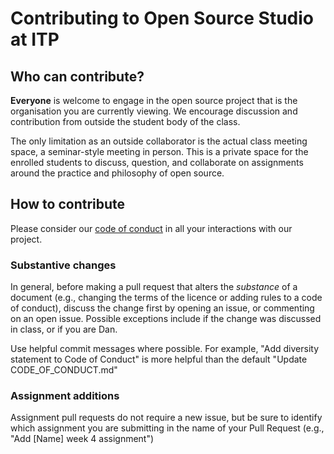 # Contributing to Open Source Studio at ITP

## Who can contribute?
**Everyone** is welcome to engage in the open source project that is the organisation you are currently viewing. We encourage discussion and contribution from outside the student body of the class. 

The only limitation as an outside collaborator is the actual class meeting space, a seminar-style meeting in person. This is a private space for the enrolled students to discuss, question, and collaborate on assignments around the practice and philosophy of open source.

## How to contribute
Please consider our [code of conduct](https://github.com/Open-Source-Studio-at-ITP/Playground/blob/source/CODE_OF_CONDUCT.md) in all your interactions with our project. 

### Substantive changes
In general, before making a pull request that alters the *substance* of a document (e.g., changing the terms of the licence or adding rules to a code of conduct), discuss the change first by opening an issue, or commenting on an open issue. Possible exceptions include if the change was discussed in class, or if you are Dan.

Use helpful commit messages where possible. For example, "Add diversity statement to Code of Conduct" is more helpful than the default "Update CODE_OF_CONDUCT.md"

### Assignment additions
Assignment pull requests do not require a new issue, but be sure to identify which assignment you are submitting in the name of your Pull Request (e.g., "Add [Name] week 4 assignment")
